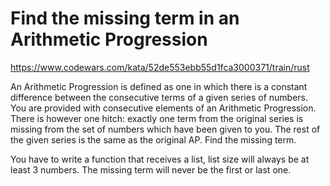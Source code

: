 <!--
SPDX-FileCopyrightText: 2022 Vladimir Rusinov

SPDX-License-Identifier: Apache-2.0
-->

# Find the missing term in an Arithmetic Progression

https://www.codewars.com/kata/52de553ebb55d1fca3000371/train/rust

An Arithmetic Progression is defined as one in which there is a constant difference between the consecutive terms of a given series of numbers. You are provided with consecutive elements of an Arithmetic Progression. There is however one hitch: exactly one term from the original series is missing from the set of numbers which have been given to you. The rest of the given series is the same as the original AP. Find the missing term.

You have to write a function that receives a list, list size will always be at least 3 numbers. The missing term will never be the first or last one.

